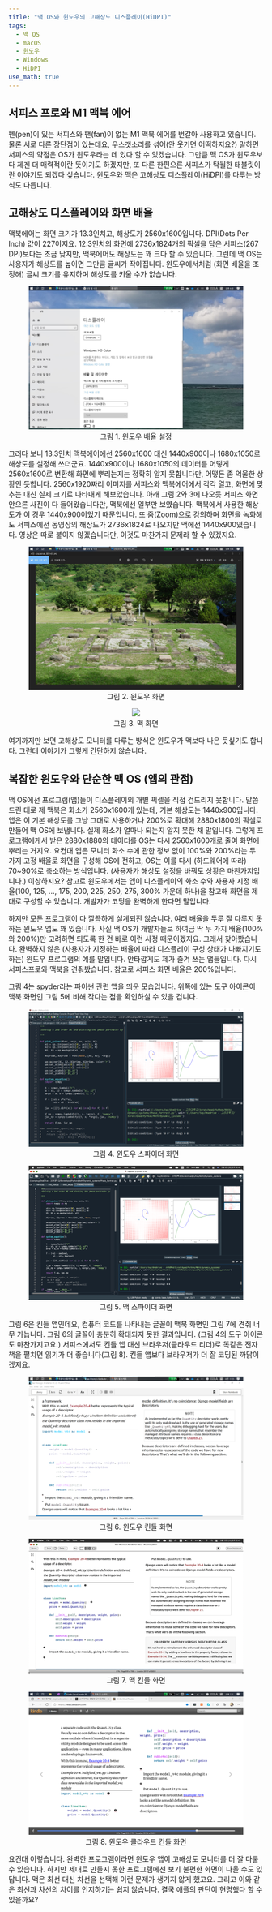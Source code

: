 ```yaml
---
title: "맥 OS와 윈도우의 고해상도 디스플레이(HiDPI)"
tags:
  - 맥 OS
  - macOS
  - 윈도우
  - Windows
  - HiDPI
use_math: true
---
```


## 서피스 프로와 M1 맥북 에어

펜(pen)이 있는 서피스와 팬(fan)이 없는 M1 맥북 에어를 번갈아 사용하고 있습니다. 물론 서로 다른 장단점이 있는데요, 우스갯소리를 섞어(안 웃기면 어떡하지요?) 말하면 서피스의 약점은 OS가 윈도우라는 데 있다 할 수 있겠습니다. 그만큼 맥 OS가 윈도우보다 제겐 더 매력적이란 뜻이기도 하겠지만, 또 다른 한편으론 서피스가 탁월한 태블릿이란 이야기도 되겠다 싶습니다. 윈도우와 맥은 고해상도 디스플레이(HiDPI)를 다루는 방식도 다릅니다.

## 고해상도 디스플레이와 화면 배율

맥북에어는 화면 크기가 13.3인치고, 해상도가 2560x1600입니다. DPI(Dots Per Inch) 값이 227이지요. 12.3인치의 화면에 2736x1824개의 픽셀을 담은 서피스(267 DPI)보다는 조금 낮지만, 맥북에어도 해상도는 꽤 크다 할 수 있습니다. 그런데 맥 OS는 사용자가 해상도를 높이면 그만큼 글씨가 작아집니다. 윈도우에서처럼 (화면 배율을 조정해) 글씨 크기를 유지하며 해상도를 키울 수가 없습니다.

<center><figure>
    <img src="/assets/images/display_win1.jpg">    
    <figcaption>그림 1. 윈도우 배율 설정</figcaption>
</figure></center>

그러다 보니 13.3인치 맥북에어에선 2560x1600 대신 1440x900이나 1680x1050로 해상도를 설정해 쓰더군요. 1440x900이나 1680x1050의 데이터를 어떻게 2560x1600로 변환해 화면에 뿌리는지는 정확히 알지 못합니다만, 어떻든 좀 억울한 상황인 듯합니다. 2560x1920짜리 이미지를 서피스와 맥북에어에서 각각 열고, 화면에 맞추는 대신 실제 크기로 나타내게 해보았습니다. 아래 그림 2와 3에 나오듯 서피스 화면 안으론 사진이 다 들어왔습니다만, 맥북에선 일부만 보였습니다. 맥북에서 사용한 해상도가 이 경우 1440x900이었기 때문입니다. 또 줌(Zoom)으로 강의하며 화면을 녹화해도 서피스에선 동영상의 해상도가 2736x1824로 나오지만 맥에선 1440x900였습니다. 영상은 따로 붙이지 않겠습니다만, 이것도 마찬가지 문제라 할 수 있겠지요.

<center><figure>
    <img src="/assets/images/display_win2.jpg">    
    <figcaption>그림 2. 윈도우 화면</figcaption>
</figure></center>

<center><figure>
    <img src="/assets/images/display_mac.png">    
    <figcaption>그림 3. 맥 화면</figcaption>
</figure></center>

여기까지만 보면 고해상도 모니터를 다루는 방식은 윈도우가 맥보다 나은 듯싶기도 합니다. 그런데 이야기가 그렇게 간단하지 않습니다.

## 복잡한 윈도우와 단순한 맥 OS (앱의 관점)

맥 OS에선 프로그램(앱)들이 디스플레이의 개별 픽셀을 직접 건드리지 못합니다. 말씀드린 대로 제 맥북은 화소가 2560x1600개 있는데, 기본 해상도는 1440x900입니다. 앱은 이 기본 해상도를 그냥 그대로 사용하거나 200%로 확대해 2880x1800의 픽셀로 만들어 맥 OS에 보냅니다. 실제 화소가 얼마나 되는지 알지 못한 채 말입니다. 그렇게 프로그램에게서 받은 2880x1880의 데이터를 OS는 다시 2560x1600개로 줄여 화면에 뿌리는 거지요. 요컨대 앱은 모니터 화소 수에 관한 정보 없이 100%와 200%라는 두 가지 고정 배율로 화면을 구성해 OS에 전하고, OS는 이를 다시 (하드웨어에 따라) 70~90%로 축소하는 방식입니다. (사용자가 해상도 설정을 바꿔도 상황은 마찬가지입니다.) 이상하지요? 참고로 윈도우에서는 앱이 디스플레이의 화소 수와 사용자 지정 배율(100, 125, ..., 175, 200, 225, 250, 275, 300% 가운데 하나)을 참고해 화면을 제대로 구성할 수 있습니다. 개발자가 코딩을 완벽하게 한다면 말입니다.

하지만 모든 프로그램이 다 깔끔하게 설계되진 않습니다. 여러 배율을 두루 잘 다루지 못하는 윈도우 앱도 꽤 있습니다. 사실 맥 OS가 개발자들로 하여금 딱 두 가지 배율(100%와 200%)만 고려하면 되도록 한 건 바로 이런 사정 때문이겠지요. 그래서 찾아봤습니다. 완벽하지 않은 (사용자가 지정하는 배율에 따라 디스플레이 구성 상태가 나빠지기도 하는) 윈도우 프로그램의 예를 말입니다. 안타깝게도 제가 즐겨 쓰는 앱들입니다. 다시 서피스프로와 맥북을 견줘봤습니다. 참고로 서피스 화면 배율은 200%입니다.

그림 4는 spyder라는 파이썬 관련 앱을 띄운 모습입니다. 위쪽에 있는 도구 아이콘이 맥북 화면인 그림 5에 비해 작다는 점을 확인하실 수 있을 겁니다.

<center><figure>
    <img src="/assets/images/Surface_python.png">    
    <figcaption>그림 4. 윈도우 스파이더 화면</figcaption>
</figure></center>

<center><figure>
    <img src="/assets/images/Air_m1_python.png">    
    <figcaption>그림 5. 맥 스파이더 화면</figcaption>
</figure></center>

그림 6은 킨들 앱인데요, 컴퓨터 코드를 나타내는 글꼴이 맥북 화면인 그림 7에 견줘 너무 가늡니다. 그림 6의 글꼴이 충분히 확대되지 못한 결과입니다. (그림 4의 도구 아이콘도 마찬가지고요.) 서피스에서도 킨들 앱 대신 브라우저(클라우드 리더)로 똑같은 전자책을 펼치면 읽기가 더 좋습니다(그림 8). 킨들 앱보다 브라우저가 더 잘 코딩된 까닭이겠지요.

<center><figure>
    <img src="/assets/images/Surface_kindle.png">    
    <figcaption>그림 6. 윈도우 킨들 화면</figcaption>
</figure></center>

<center><figure>
    <img src="/assets/images/Air_m1_kindle.png">    
    <figcaption>그림 7. 맥 킨들 화면</figcaption>
</figure></center>

<center><figure>
    <img src="/assets/images/Surface_kindle_cloud.png">    
    <figcaption>그림 8. 윈도우 클라우드 킨들 화면</figcaption>
</figure></center>

요컨대 이렇습니다. 완벽한 프로그램이라면 윈도우 앱이 고해상도 모니터를 더 잘 다룰 수 있습니다. 하지만 제대로 만들지 못한 프로그램에선 보기 불편한 화면이 나올 수도 있답니다. 맥은 최선 대신 차선을 선택해 이런 문제가 생기지 않게 했고요. 그리고 이와 같은 최선과 차선의 차이를 인지하기는 쉽지 않습니다. 결국 애플의 판단이 현명했다 할 수 있을까요?
